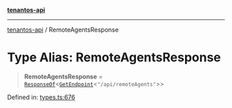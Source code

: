 [**tenantos-api**](../README.md)

***

[tenantos-api](../globals.md) / RemoteAgentsResponse

# Type Alias: RemoteAgentsResponse

> **RemoteAgentsResponse** = [`ResponseOf`](ResponseOf.md)\<[`GetEndpoint`](GetEndpoint.md)\<`"/api/remoteAgents"`\>\>

Defined in: [types.ts:676](https://github.com/shadmanZero/tenantos-api/blob/1c7b7035084787c8e7500a348d67d47efa9ca53a/src/types.ts#L676)
